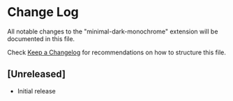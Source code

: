 # Change Log

All notable changes to the "minimal-dark-monochrome" extension will be documented in this file.

Check [Keep a Changelog](http://keepachangelog.com/) for recommendations on how to structure this file.

## [Unreleased]

- Initial release
